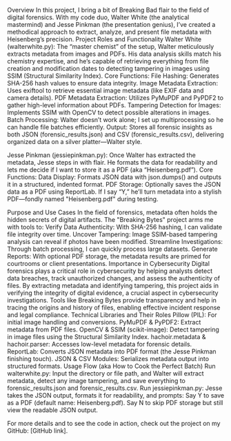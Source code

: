Overview
In this project, I bring a bit of Breaking Bad flair to the field of digital forensics. With my code duo, Walter White (the analytical mastermind) and Jesse Pinkman (the presentation genius), I’ve created a methodical approach to extract, analyze, and present file metadata with Heisenberg’s precision.
Project Roles and Functionality
Walter White (walterwhite.py): The “master chemist” of the setup, Walter meticulously extracts metadata from images and PDFs. His data analysis skills match his chemistry expertise, and he’s capable of retrieving everything from file creation and modification dates to detecting tampering in images using SSIM (Structural Similarity Index).
Core Functions:
File Hashing: Generates SHA-256 hash values to ensure data integrity.
Image Metadata Extraction: Uses exiftool to retrieve essential image metadata (like EXIF data and camera details).
PDF Metadata Extraction: Utilizes PyMuPDF and PyPDF2 to gather high-level information about PDFs.
Tampering Detection for Images: Implements SSIM with OpenCV to detect possible alterations in images.
Batch Processing: Walter doesn’t work alone; I set up multiprocessing so he can handle file batches efficiently.
Output: Stores all forensic insights as both JSON (forensic_results.json) and CSV (forensic_results.csv), delivering organized data on a silver platter—Walter style.




Jesse Pinkman (jessiepinkman.py): Once Walter has extracted the metadata, Jesse steps in with flair. He formats the data for readability and lets me decide if I want to store it as a PDF (aka “Heisenberg.pdf”).
Core Functions:
Data Display: Formats JSON data with json.dumps() and outputs it in a structured, indented format.
PDF Storage: Optionally saves the JSON data as a PDF using ReportLab. If I say “Y,” he’ll turn metadata into a stylish PDF—fondly named "Heisenberg.pdf" during testing.



Purpose and Use Cases
In the field of forensics, metadata often holds the hidden secrets of digital artifacts. The "Breaking Bytes" project arms me with tools to:
Verify Data Authenticity: With SHA-256 hashing, I can validate file integrity over time.
Uncover Tampering: Image SSIM-based tampering analysis can reveal if photos have been modified.
Streamline Investigations: Through batch processing, I can quickly process large datasets.
Generate Reports: With optional PDF storage, the metadata results are primed for courtrooms or client presentations.
Importance in Cybersecurity
Digital forensics plays a critical role in cybersecurity by helping analysts detect data breaches, track unauthorized changes, and assess the authenticity of files. By extracting metadata and identifying tampering, this project aids in verifying the integrity of digital evidence, a crucial aspect in cybersecurity investigations. Tools like Breaking Bytes provide transparency and help in tracing the origins and history of files, enabling effective incident response and legal compliance.
Technical Libraries and Their Roles
Pillow (PIL): For initial image handling and conversions.
PyMuPDF & PyPDF2: Extract metadata from PDF files.
OpenCV & SSIM (scikit-image): Detect tampering in image files using the Structural Similarity Index.
hachoir.metadata & hachoir.parser: Accesses low-level metadata for forensic details.
ReportLab: Converts JSON metadata into PDF format (the Jesse Pinkman finishing touch).
JSON & CSV Modules: Serializes metadata output into structured formats.
Usage Flow (aka How to Cook the Perfect Batch)
Run walterwhite.py: Input the directory or file path, and Walter will extract metadata, detect any image tampering, and save everything to forensic_results.json and forensic_results.csv.
Run jessiepinkman.py: Jesse takes the JSON output, formats it for readability, and prompts:
Say Y to save as a PDF (default name: Heisenberg.pdf).
Say N to skip PDF storage but still view the readable JSON output.

For more details and to see the code in action, check out the project on my GitHub: [GitHub link].

